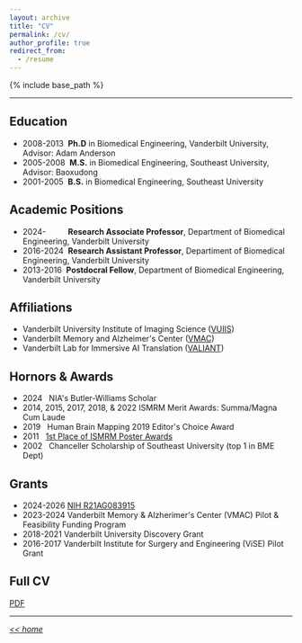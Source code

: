 ```yaml
---
layout: archive
title: "CV"
permalink: /cv/
author_profile: true
redirect_from:
  - /resume
---
```


{% include base_path %}

--------------------------------------------------
## Education
* 2008-2013&nbsp; **Ph.D** in Biomedical Engineering, Vanderbilt University, Advisor: Adam Anderson
* 2005-2008&nbsp;   **M.S.** in Biomedical Engineering, Southeast University, Advisor: Baoxudong
* 2001-2005&nbsp;   **B.S.** in Biomedical Engineering, Southeast University

## Academic Positions
* 2024-&nbsp;&nbsp;&nbsp;&nbsp;&nbsp;&nbsp;&nbsp;&nbsp;&nbsp; **Research Associate Professor**, Department of Biomedical Engineering, Vanderbilt University 
* 2016-2024&nbsp; **Research Assistant Professor**, Departiment of Biomedical Engineering, Vanderbilt University
* 2013-2016&nbsp; **Postdocral Fellow**, Department of Biomedical Engineering, Vanderbilt University

## Affiliations
* Vanderbilt University Institute of Imaging Science ([VUIIS](https://www.vumc.org/vuiis/welcome)) 
* Vanderbilt Memory and Alzheimer's Center ([VMAC](https://www.vumc.org/vmac/home)) 
* Vanderbilt Lab for Immersive AI Translation ([VALIANT](https://www.vanderbilt.edu/valiant/))

## Hornors & Awards
* 2024&nbsp;&nbsp; NIA's Butler-Williams Scholar
* 2014, 2015, 2017, 2018, & 2022 ISMRM Merit Awards: Summa/Magna Cum Laude 
* 2019&nbsp;&nbsp; Human Brain Mapping 2019 Editor's Choice Award
* 2011&nbsp;&nbsp; [1st Place of ISMRM Poster Awards](https://www.ismrm.org/11/poster_awards.htm) 
* 2002&nbsp;&nbsp; Chanceller Scholarship of Southeast University (top 1 in BME Dept) 

## Grants
* 2024-2026 [NIH R21AG083915](https://reporter.nih.gov/search/VHlAe3M0skKQ-kEMfqhWqg/project-details/10884723) 
* 2023-2024 Vanderbilt Memory & Alzherimer's Center (VMAC) Pilot & Feasibility Funding Program
* 2018-2021 Vanderbilt University Discovery Grant
* 2016-2017 Vanderbilt Institute for Surgery and Engineering (ViSE) Pilot Grant

## Full CV 
[PDF](/Lab/files/00_CV_YuruiGao_github.pdf)

----------------------------------------

[_<< home_](https://gaoy3.github.io/Lab//)




<!--
## Selective Publications
  <ul>{% for post in site.publications reversed %}
    {% include archive-single-cv.html %}
  {% endfor %}</ul>

## Teaching
  <ul>{% for post in site.teaching reversed %}
    {% include archive-single-cv.html %}
  {% endfor %}</ul>
-->
